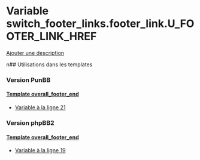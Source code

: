# Variable switch_footer_links.footer_link.U_FOOTER_LINK_HREF
[Ajouter une description](https://fa-tvars.appspot.com/switch_footer_links.footer_link.U_FOOTER_LINK_HREF)

n## Utilisations dans les templates

### Version PunBB

#### [Template overall_footer_end](punbb/overall_footer_end.md)
* [Variable à la ligne 21](../punbb/overall_footer_end.tpl#L21)

### Version phpBB2

#### [Template overall_footer_end](subsilver/overall_footer_end.md)
* [Variable à la ligne 19](../subsilver/overall_footer_end.tpl#L19)